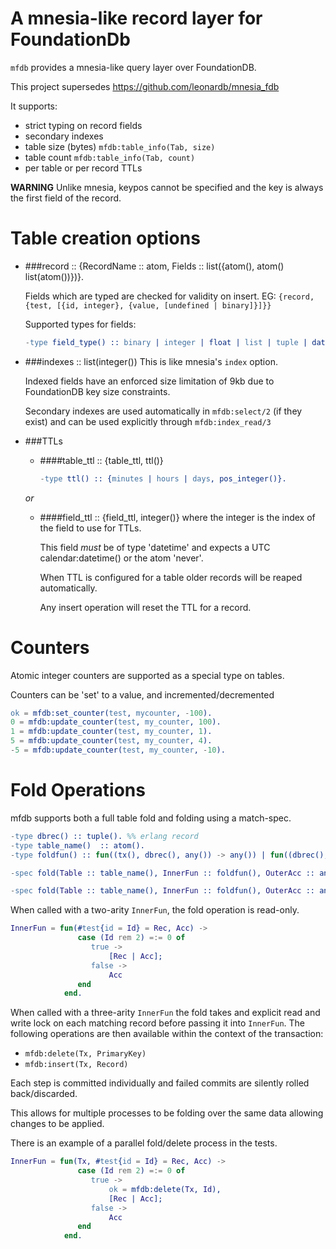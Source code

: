 A mnesia-like record layer for FoundationDb
===

`mfdb` provides a mnesia-like query layer over FoundationDB.

This project supersedes https://github.com/leonardb/mnesia_fdb

It supports:
- strict typing on record fields
- secondary indexes
- table size (bytes) `mfdb:table_info(Tab, size)`
- table count `mfdb:table_info(Tab, count)`
- per table or per record TTLs

**WARNING** Unlike mnesia, keypos cannot be specified and the key is always the first field of the record.

# Table creation options

- ###record :: {RecordName :: atom, Fields :: list({atom(), atom() list(atom())})}.

    Fields which are typed are checked for validity on insert.
EG: `{record, {test, [{id, integer}, {value, [undefined | binary]}]}}`

    Supported types for fields:
    
    ```erlang
    -type field_type() :: binary | integer | float | list | tuple | date | datetime | time | inet | inet4 | inet6 | atom | any | term | undefined | null.
  ```

- ###indexes :: list(integer())
    This is like mnesia's `index` option.

    Indexed fields have an enforced size limitation of 9kb due to FoundationDB key size constraints.
    
    Secondary indexes are used automatically in `mfdb:select/2` (if they exist) and can be used explicitly through `mfdb:index_read/3`

- ###TTLs
    - ####table_ttl :: {table_ttl, ttl()}
        ```erlang
        -type ttl() :: {minutes | hours | days, pos_integer()}.
      ```
    *or*
    - ####field_ttl :: {field_ttl, integer()}
        where the integer is the index of the field to use for TTLs.
        
        This field *must* be of type 'datetime' and expects a UTC calendar:datetime() or the atom 'never'. 
  
        When TTL is configured for a table older records will be reaped automatically.
  
        Any insert operation will reset the TTL for a record.

# Counters

Atomic integer counters are supported as a special type on tables.

Counters can be 'set' to a value, and incremented/decremented

```erlang
ok = mfdb:set_counter(test, mycounter, -100).
0 = mfdb:update_counter(test, my_counter, 100).
1 = mfdb:update_counter(test, my_counter, 1).
5 = mfdb:update_counter(test, my_counter, 4).
-5 = mfdb:update_counter(test, my_counter, -10).
```

# Fold Operations

mfdb supports both a full table fold and folding using a match-spec.

```erlang
-type dbrec() :: tuple(). %% erlang record
-type table_name()  :: atom().
-type foldfun() :: fun((tx(), dbrec(), any()) -> any()) | fun((dbrec(), any()) -> any()).

-spec fold(Table :: table_name(), InnerFun :: foldfun(), OuterAcc :: any()) -> any().

-spec fold(Table :: table_name(), InnerFun :: foldfun(), OuterAcc :: any(), MatchSpec :: ets:match_spec()) -> any().
```

When called with a two-arity `InnerFun`, the fold operation is read-only.
```erlang
InnerFun = fun(#test{id = Id} = Rec, Acc) ->
               case (Id rem 2) =:= 0 of
                  true ->
                      [Rec | Acc];
                  false ->
                      Acc
               end
            end.
```

When called with a three-arity `InnerFun` the fold takes and explicit read and write lock on each matching record before passing it into `InnerFun`.
The following operations are then available within the context of the transaction:
- `mfdb:delete(Tx, PrimaryKey)`
- `mfdb:insert(Tx, Record)`

Each step is committed individually and failed commits are silently rolled back/discarded.

This allows for multiple processes to be folding over the same data allowing changes to be applied.

There is an example of a parallel fold/delete process in the tests.

```erlang
InnerFun = fun(Tx, #test{id = Id} = Rec, Acc) ->
               case (Id rem 2) =:= 0 of
                  true ->
                      ok = mfdb:delete(Tx, Id),
                      [Rec | Acc];
                  false ->
                      Acc
               end
            end.
```
